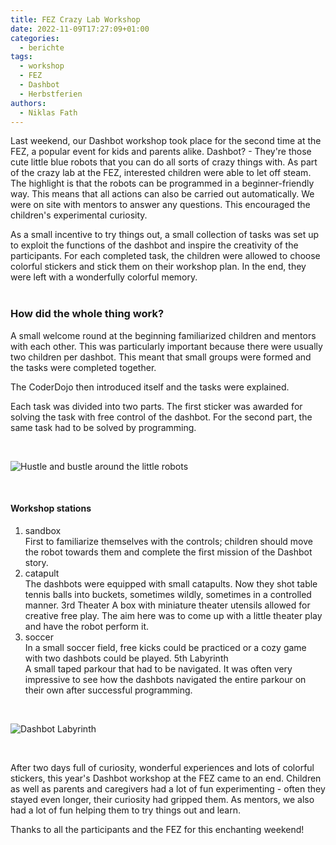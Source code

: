 ```yaml
---
title: FEZ Crazy Lab Workshop
date: 2022-11-09T17:27:09+01:00
categories:
  - berichte
tags:
  - workshop
  - FEZ
  - Dashbot
  - Herbstferien
authors:
  - Niklas Fath
---
```

Last weekend, our Dashbot workshop took place for the second time at the FEZ, a popular event for kids and parents alike. Dashbot? - They're those cute little blue robots that you can do all sorts of crazy things with. As part of the crazy lab at the FEZ, interested children were able to let off steam. The highlight is that the robots can be programmed in a beginner-friendly way. This means that all actions can also be carried out automatically. We were on site with mentors to answer any questions. This encouraged the children's experimental curiosity.

As a small incentive to try things out, a small collection of tasks was set up to exploit the functions of the dashbot and inspire the creativity of the participants. For each completed task, the children were allowed to choose colorful stickers and stick them on their workshop plan. In the end, they were left with a wonderfully colorful memory.\
&nbsp;

### How did the whole thing work?

A small welcome round at the beginning familiarized children and mentors with each other. This was particularly important because there were usually two children per dashbot. This meant that small groups were formed and the tasks were completed together.

The CoderDojo then introduced itself and the tasks were explained.

Each task was divided into two parts. The first sticker was awarded for solving the task with free control of the dashbot. For the second part, the same task had to be solved by programming.
&nbsp;

&nbsp;

![](/images/cms/fezworkshop.jpg "Hustle and bustle around the little robots")

&nbsp; 

#### Workshop stations

1. sandbox\
   First to familiarize themselves with the controls; children should move the robot towards them and complete the first mission of the Dashbot story.
2. catapult\
   The dashbots were equipped with small catapults. Now they shot table tennis balls into buckets, sometimes wildly, sometimes in a controlled manner.
   3rd Theater
   A box with miniature theater utensils allowed for creative free play. The aim here was to come up with a little theater play and have the robot perform it.
4. soccer\
   In a small soccer field, free kicks could be practiced or a cozy game with two dashbots could be played.
   5th Labyrinth\
   A small taped parkour that had to be navigated. It was often very impressive to see how the dashbots navigated the entire parkour on their own after successful programming.
   &nbsp;

&nbsp;

![](/images/cms/dashbotlabyrinth.jpg "Dashbot Labyrinth")

&nbsp;

After two days full of curiosity, wonderful experiences and lots of colorful stickers, this year's Dashbot workshop at the FEZ came to an end. Children as well as parents and caregivers had a lot of fun experimenting - often they stayed even longer, their curiosity had gripped them. As mentors, we also had a lot of fun helping them to try things out and learn.

Thanks to all the participants and the FEZ for this enchanting weekend!
